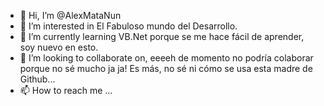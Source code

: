 - 👋 Hi, I’m @AlexMataNun
- 👀 I’m interested in El Fabuloso mundo del Desarrollo.
- 🌱 I’m currently learning VB.Net porque se me hace fácil de aprender, soy nuevo en esto.
- 💞️ I’m looking to collaborate on, eeeeh de momento no podría colaborar porque no sé mucho ja ja! Es más, no sé ni cómo se usa esta madre de Github...
- 📫 How to reach me ...

<!---
AlexMataNun/AlexMataNun is a ✨ special ✨ repository because its `README.md` (this file) appears on your GitHub profile.
You can click the Preview link to take a look at your changes.
--->
